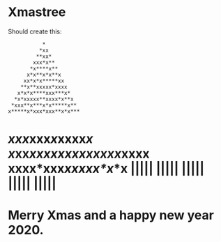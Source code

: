 # Xmastree
Should create this:

               *
              *xx
             **xx*
            xxx*x**
           *x****x**
          x*x**x*x**x
         xx*x*x*****xx
        **x**xxxxx*xxxx
       x*x*x****xxx***x*
      *x*xxxxx**xxxx*x**x
     *xxx**x***x*x*****x**
    x*****x*xxx*xxx**x*x***
   ***xxx*xx**x*x*xx**xx***x
  x*xx*xxxxxx**xxxxx**xx*xxxx
 xx**xx*xx**x***x*x*x**xx*x**x
            |||||
            |||||
            |||||
            |||||
            |||||
===============================
Merry Xmas and a happy new year 2020.
===============================
